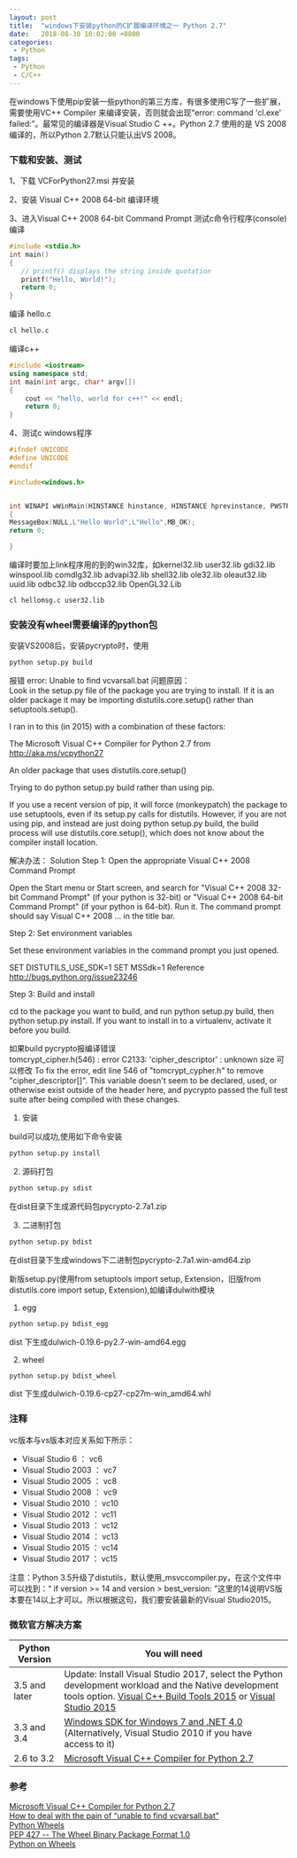 ```yaml
---
layout: post
title:  "windows下安装python的C扩展编译环境之一 Python 2.7"
date:   2018-08-30 10:02:00 +0800
categories:
 - Python
tags:
 - Python
 - C/C++
---
```



在windows下使用pip安装一些python的第三方库，有很多使用C写了一些扩展，需要使用VC++ Compiler 来编译安装，否则就会出现“error: command 'cl.exe' failed:”。最常见的编译器是Visual Studio C ++。Python 2.7 使用的是 VS 2008编译的，所以Python 2.7默认只能认出VS 2008。

### 下载和安装、测试

1、下载 VCForPython27.msi 并安装

2、安装 Visual C++ 2008 64-bit 编译环境

3、进入Visual C++ 2008 64-bit Command Prompt
测试c命令行程序(console)编译

```c
#include <stdio.h>
int main()
{
   // printf() displays the string inside quotation
   printf("Hello, World!");
   return 0;
}
```

编译 hello.c

```cmd
cl hello.c
```

编译c++

```cpp
#include <iostream>
using namespace std;
int main(int argc, char* argv[])
{ 
    cout << "hello, world for c++!" << endl;
    return 0;
}
```

4、测试c windows程序

```c
#ifndef UNICODE
#define UNICODE
#endif

#include<windows.h>


int WINAPI wWinMain(HINSTANCE hinstance, HINSTANCE hprevinstance, PWSTR szCmdLine, int nCmdShow)
{
MessageBox(NULL,L"Hello World",L"Hello",MB_OK);
return 0;

}
```

编译时要加上link程序用的到的win32库，如kernel32.lib user32.lib gdi32.lib winspool.lib comdlg32.lib advapi32.lib shell32.lib ole32.lib oleaut32.lib uuid.lib odbc32.lib odbccp32.lib OpenGL32.Lib

```cmd
cl hellomsg.c user32.lib
```

### 安装没有wheel需要编译的python包
安装VS2008后，安装pycrypto时，使用

```cmd
python setup.py build
```

报错 error: Unable to find vcvarsall.bat
问题原因：    
Look in the setup.py file of the package you are trying to install. If it is an older package it may be importing distutils.core.setup() rather than setuptools.setup().

I ran in to this (in 2015) with a combination of these factors:

The Microsoft Visual C++ Compiler for Python 2.7 from http://aka.ms/vcpython27

An older package that uses distutils.core.setup()

Trying to do python setup.py build rather than using pip.

If you use a recent version of pip, it will force (monkeypatch) the package to use setuptools, even if its setup.py calls for distutils. However, if you are not using pip, and instead are just doing python setup.py build, the build process will use distutils.core.setup(), which does not know about the compiler install location.

解决办法：
Solution
Step 1: Open the appropriate Visual C++ 2008 Command Prompt

Open the Start menu or Start screen, and search for "Visual C++ 2008 32-bit Command Prompt" (if your python is 32-bit) or "Visual C++ 2008 64-bit Command Prompt" (if your python is 64-bit). Run it. The command prompt should say Visual C++ 2008 ... in the title bar.

Step 2: Set environment variables

Set these environment variables in the command prompt you just opened.

SET DISTUTILS_USE_SDK=1
SET MSSdk=1
Reference http://bugs.python.org/issue23246

Step 3: Build and install

cd to the package you want to build, and run python setup.py build, then python setup.py install. If you want to install in to a virtualenv, activate it before you build.

如果build pycrypto报编译错误    
tomcrypt_cipher.h(546) : error C2133: 'cipher_descriptor' : unknown size
可以修改
To fix the error, edit line 546 of "tomcrypt_cypher.h" to remove "cipher_descriptor[]". This variable doesn't seem to be declared, used, or otherwise exist outside of the header here, and pycrypto passed the full test suite after being compiled with these changes.

1. 安装

build可以成功,使用如下命令安装

```cmd
python setup.py install
```

2. 源码打包

```cmd
python setup.py sdist
```

在dist目录下生成源代码包pycrypto-2.7a1.zip

3. 二进制打包

```cmd
python setup.py bdist
```

在dist目录下生成windows下二进制包pycrypto-2.7a1.win-amd64.zip

新版setup.py(使用from setuptools import setup, Extension，旧版from distutils.core import setup, Extension),如编译dulwith模块

1. egg

```cmd
python setup.py bdist_egg
```

dist 下生成dulwich-0.19.6-py2.7-win-amd64.egg

2. wheel

```cmd
python setup.py bdist_wheel
```

dist 下生成dulwich-0.19.6-cp27-cp27m-win_amd64.whl

### 注释

vc版本与vs版本对应关系如下所示：

* Visual Studio 6 ： vc6
* Visual Studio 2003 ： vc7
* Visual Studio 2005 ： vc8
* Visual Studio 2008 ： vc9
* Visual Studio 2010 ： vc10
* Visual Studio 2012 ： vc11
* Visual Studio 2013 ： vc12
* Visual Studio 2014 ： vc13
* Visual Studio 2015 ： vc14
* Visual Studio 2017 ： vc15

注意：Python 3.5升级了distutils，默认使用_msvccompiler.py，在这个文件中可以找到：“ if version >= 14 and version > best_version: ”这里的14说明VS版本要在14以上才可以。所以根据这句，我们要安装最新的Visual Studio2015。

### 微软官方解决方案
| Python Version| You will need |
| ------------- |-------------|
| 3.5 and later |Update: Install Visual Studio 2017, select the Python development workload and the Native development tools option.    [Visual C++ Build Tools 2015](http://go.microsoft.com/fwlink/?LinkId=691126) or [Visual Studio 2015](https://visualstudio.com/) |
| 3.3 and 3.4   | [Windows SDK for Windows 7 and .NET 4.0](https://www.microsoft.com/download/details.aspx?id=8279) (Alternatively, Visual Studio 2010 if you have access to it)      |
| 2.6 to 3.2    | [Microsoft Visual C++ Compiler for Python 2.7](https://www.microsoft.com/download/details.aspx?id=44266)      |

### 参考

[Microsoft Visual C++ Compiler for Python 2.7](http://www.microsoft.com/en-us/download/details.aspx?id=44266)  
[How to deal with the pain of “unable to find vcvarsall.bat”](https://blogs.msdn.microsoft.com/pythonengineering/2016/04/11/unable-to-find-vcvarsall-bat/)  
[Python Wheels](https://pythonwheels.com/)    
[PEP 427 -- The Wheel Binary Package Format 1.0](https://legacy.python.org/dev/peps/pep-0427/)  
[Python on Wheels](http://lucumr.pocoo.org/2014/1/27/python-on-wheels/)

